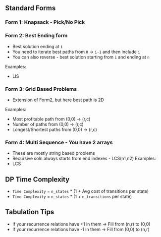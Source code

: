 ## Standard Forms
### Form 1: Knapsack - Pick/No Pick
### Form 2: Best Ending form
- Best solution ending at `i`
- You need to iterate best paths from `0` -> `i-1` and then include `i`
- You can also reverse - best solution starting from `i` and ending at `n`

Examples:
- LIS

### Form 3: Grid Based Problems
- Extension of Form2, but here best path is 2D


Examples:
- Most profitable path from (0,0) -> (r,c)
- Number of paths from (0,0) -> (r,c)
- Longest/Shortest paths from (0,0) -> (r,c)

### Form 4: Multi Sequence - You have 2 arrays
- These are mostly string based problems
- Recursive soln always starts from end indexes - LCS(n1,n2)
Examples:
- LCS


## DP Time Complexity
- `Time Complexity` = `n_states` * (1 + Avg cost of transitions per state)
- `Time Complexity` = `n_states` * (1 + `n_transitions` per state)


## Tabulation Tips
- If your recurrence relations have +1 in them -> Fill from (n,r) to (0,0)
- If your recurrence relations have -1 in them -> Fill from (0,0) to (n,r)

